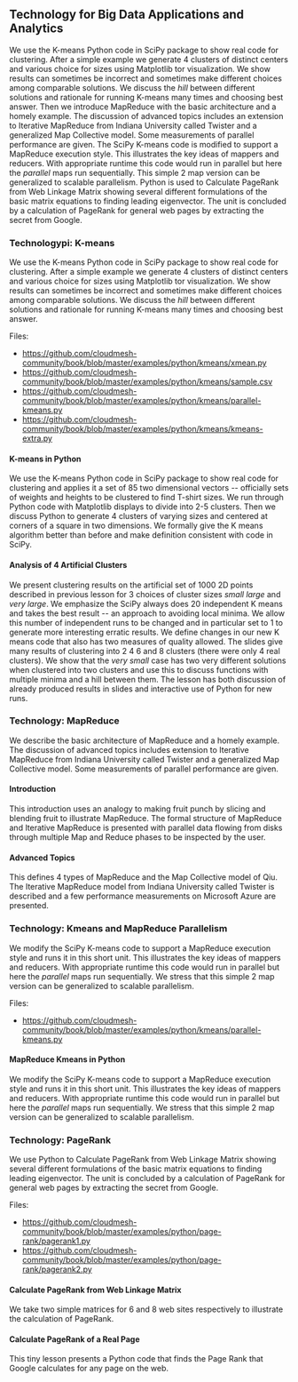 Technology for Big Data Applications and Analytics
--------------------------------------------------

We use the K-means Python code in SciPy package to show real code for
clustering. After a simple example we generate 4 clusters of distinct
centers and various choice for sizes using Matplotlib tor visualization.
We show results can sometimes be incorrect and sometimes make different
choices among comparable solutions. We discuss the *hill* between
different solutions and rationale for running K-means many times and
choosing best answer. Then we introduce MapReduce with the basic
architecture and a homely example. The discussion of advanced topics
includes an extension to Iterative MapReduce from Indiana University
called Twister and a generalized Map Collective model. Some measurements
of parallel performance are given. The SciPy K-means code is modified to
support a MapReduce execution style. This illustrates the key ideas of
mappers and reducers. With appropriate runtime this code would run in
parallel but here the *parallel* maps run sequentially. This simple 2
map version can be generalized to scalable parallelism. Python is used
to Calculate PageRank from Web Linkage Matrix showing several different
formulations of the basic matrix equations to finding leading
eigenvector. The unit is concluded by a calculation of PageRank for
general web pages by extracting the secret from Google.

### Technologypi: K-means

We use the K-means Python code in SciPy package to show real code for
clustering. After a simple example we generate 4 clusters of distinct
centers and various choice for sizes using Matplotlib tor visualization.
We show results can sometimes be incorrect and sometimes make different
choices among comparable solutions. We discuss the *hill* between
different solutions and rationale for running K-means many times and
choosing best answer.

Files:

-   <https://github.com/cloudmesh-community/book/blob/master/examples/python/kmeans/xmean.py>
-   <https://github.com/cloudmesh-community/book/blob/master/examples/python/kmeans/sample.csv>
-   <https://github.com/cloudmesh-community/book/blob/master/examples/python/kmeans/parallel-kmeans.py>
-   <https://github.com/cloudmesh-community/book/blob/master/examples/python/kmeans/kmeans-extra.py>

#### K-means in Python

We use the K-means Python code in SciPy package to show real code for
clustering and applies it a set of 85 two dimensional vectors --
officially sets of weights and heights to be clustered to find T-shirt
sizes. We run through Python code with Matplotlib displays to divide
into 2-5 clusters. Then we discuss Python to generate 4 clusters of
varying sizes and centered at corners of a square in two dimensions. We
formally give the K means algorithm better than before and make
definition consistent with code in SciPy.

#### Analysis of 4 Artificial Clusters

We present clustering results on the artificial set of 1000 2D points
described in previous lesson for 3 choices of cluster sizes *small*
*large* and *very large*. We emphasize the SciPy always does 20
independent K means and takes the best result -- an approach to avoiding
local minima. We allow this number of independent runs to be changed and
in particular set to 1 to generate more interesting erratic results. We
define changes in our new K means code that also has two measures of
quality allowed. The slides give many results of clustering into 2 4 6
and 8 clusters (there were only 4 real clusters). We show that the *very
small* case has two very different solutions when clustered into two
clusters and use this to discuss functions with multiple minima and a
hill between them. The lesson has both discussion of already produced
results in slides and interactive use of Python for new runs.

### Technology: MapReduce

We describe the basic architecture of MapReduce and a homely example.
The discussion of advanced topics includes extension to Iterative
MapReduce from Indiana University called Twister and a generalized Map
Collective model. Some measurements of parallel performance are given.

#### Introduction

This introduction uses an analogy to making fruit punch by slicing and
blending fruit to illustrate MapReduce. The formal structure of
MapReduce and Iterative MapReduce is presented with parallel data
flowing from disks through multiple Map and Reduce phases to be
inspected by the user.

#### Advanced Topics

This defines 4 types of MapReduce and the Map Collective model of Qiu.
The Iterative MapReduce model from Indiana University called Twister is
described and a few performance measurements on Microsoft Azure are
presented.

### Technology: Kmeans and MapReduce Parallelism

We modify the SciPy K-means code to support a MapReduce execution style
and runs it in this short unit. This illustrates the key ideas of
mappers and reducers. With appropriate runtime this code would run in
parallel but here the *parallel* maps run sequentially. We stress that
this simple 2 map version can be generalized to scalable parallelism.

Files:

- <https://github.com/cloudmesh-community/book/blob/master/examples/python/kmeans/parallel-kmeans.py>

#### MapReduce Kmeans in Python

We modify the SciPy K-means code to support a MapReduce execution style
and runs it in this short unit. This illustrates the key ideas of
mappers and reducers. With appropriate runtime this code would run in
parallel but here the *parallel* maps run sequentially. We stress that
this simple 2 map version can be generalized to scalable parallelism.

### Technology: PageRank

We use Python to Calculate PageRank from Web Linkage Matrix showing
several different formulations of the basic matrix equations to finding
leading eigenvector. The unit is concluded by a calculation of PageRank
for general web pages by extracting the secret from Google.

Files:

- <https://github.com/cloudmesh-community/book/blob/master/examples/python/page-rank/pagerank1.py>
- <https://github.com/cloudmesh-community/book/blob/master/examples/python/page-rank/pagerank2.py>

#### Calculate PageRank from Web Linkage Matrix

We take two simple matrices for 6 and 8 web sites respectively to
illustrate the calculation of PageRank.

#### Calculate PageRank of a Real Page

This tiny lesson presents a Python code that finds the Page Rank that
Google calculates for any page on the web.
